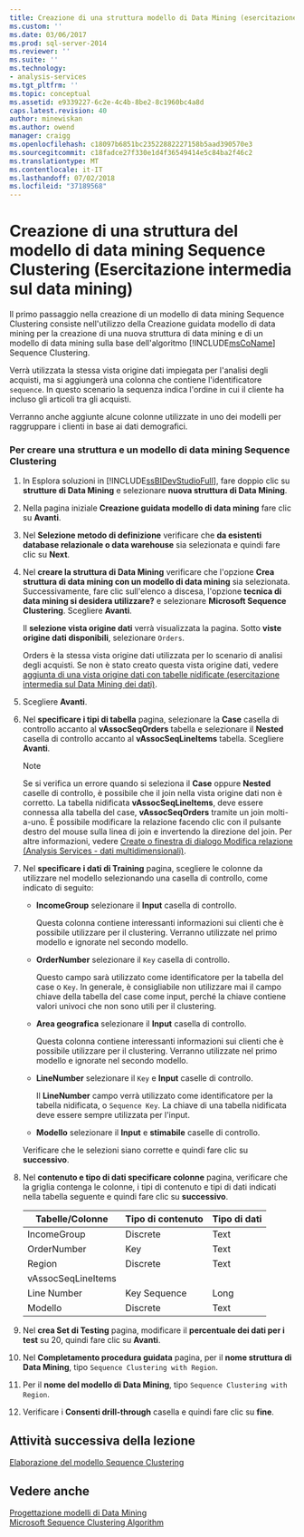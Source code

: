 ```yaml
---
title: Creazione di una struttura modello di Data Mining (esercitazione intermedia di Data Mining) Sequence Clustering | Microsoft Docs
ms.custom: ''
ms.date: 03/06/2017
ms.prod: sql-server-2014
ms.reviewer: ''
ms.suite: ''
ms.technology:
- analysis-services
ms.tgt_pltfrm: ''
ms.topic: conceptual
ms.assetid: e9339227-6c2e-4c4b-8be2-8c1960bc4a8d
caps.latest.revision: 40
author: minewiskan
ms.author: owend
manager: craigg
ms.openlocfilehash: c18097b6851bc23522882227158b5aad390570e3
ms.sourcegitcommit: c18fadce27f330e1d4f36549414e5c84ba2f46c2
ms.translationtype: MT
ms.contentlocale: it-IT
ms.lasthandoff: 07/02/2018
ms.locfileid: "37189568"
---
```

# <a name="creating-a-sequence-clustering-mining-model-structure-intermediate-data-mining-tutorial"></a>Creazione di una struttura del modello di data mining Sequence Clustering (Esercitazione intermedia sul data mining)
  Il primo passaggio nella creazione di un modello di data mining Sequence Clustering consiste nell'utilizzo della Creazione guidata modello di data mining per la creazione di una nuova struttura di data mining e di un modello di data mining sulla base dell'algoritmo [!INCLUDE[msCoName](../includes/msconame-md.md)] Sequence Clustering.  
  
 Verrà utilizzata la stessa vista origine dati impiegata per l'analisi degli acquisti, ma si aggiungerà una colonna che contiene l'identificatore `sequence`. In questo scenario la sequenza indica l'ordine in cui il cliente ha incluso gli articoli tra gli acquisti.  
  
 Verranno anche aggiunte alcune colonne utilizzate in uno dei modelli per raggruppare i clienti in base ai dati demografici.  
  
### <a name="to-create-a-sequence-clustering-structure-and-model"></a>Per creare una struttura e un modello di data mining Sequence Clustering  
  
1.  In Esplora soluzioni in [!INCLUDE[ssBIDevStudioFull](../includes/ssbidevstudiofull-md.md)], fare doppio clic su **strutture di Data Mining** e selezionare **nuova struttura di Data Mining**.  
  
2.  Nella pagina iniziale **Creazione guidata modello di data mining** fare clic su **Avanti**.  
  
3.  Nel **Selezione metodo di definizione** verificare che **da esistenti database relazionale o data warehouse** sia selezionata e quindi fare clic su **Next**.  
  
4.  Nel **creare la struttura di Data Mining** verificare che l'opzione **Crea struttura di data mining con un modello di data mining** sia selezionata. Successivamente, fare clic sull'elenco a discesa, l'opzione **tecnica di data mining si desidera utilizzare?** e selezionare **Microsoft Sequence Clustering**. Scegliere **Avanti**.  
  
     Il **selezione vista origine dati** verrà visualizzata la pagina. Sotto **viste origine dati disponibili**, selezionare `Orders`.  
  
     Orders è la stessa vista origine dati utilizzata per lo scenario di analisi degli acquisti. Se non è stato creato questa vista origine dati, vedere [aggiunta di una vista origine dati con tabelle nidificate &#40;esercitazione intermedia sul Data Mining dei dati&#41;](../../2014/tutorials/adding-a-data-source-view-with-nested-tables-intermediate-data-mining-tutorial.md).  
  
5.  Scegliere **Avanti**.  
  
6.  Nel **specificare i tipi di tabella** pagina, selezionare la **Case** casella di controllo accanto al **vAssocSeqOrders** tabella e selezionare il **Nested** casella di controllo accanto al **vAssocSeqLineItems** tabella. Scegliere **Avanti**.  
  
    > [!NOTE]  
    >  Se si verifica un errore quando si seleziona il **Case** oppure **Nested** caselle di controllo, è possibile che il join nella vista origine dati non è corretto. La tabella nidificata **vAssocSeqLineItems**, deve essere connessa alla tabella del case, **vAssocSeqOrders** tramite un join molti-a-uno. È possibile modificare la relazione facendo clic con il pulsante destro del mouse sulla linea di join e invertendo la direzione del join. Per altre informazioni, vedere [Create o finestra di dialogo Modifica relazione &#40;Analysis Services - dati multidimensionali&#41;](../../2014/analysis-services/create-or-edit-relationship-dialog-box-analysis-services-multidimensional-data.md).  
  
7.  Nel **specificare i dati di Training** pagina, scegliere le colonne da utilizzare nel modello selezionando una casella di controllo, come indicato di seguito:  
  
    -   **IncomeGroup** selezionare il **Input** casella di controllo.  
  
         Questa colonna contiene interessanti informazioni sui clienti che è possibile utilizzare per il clustering. Verranno utilizzate nel primo modello e ignorate nel secondo modello.  
  
    -   **OrderNumber** selezionare il `Key` casella di controllo.  
  
         Questo campo sarà utilizzato come identificatore per la tabella del case o `Key`. In generale, è consigliabile non utilizzare mai il campo chiave della tabella del case come input, perché la chiave contiene valori univoci che non sono utili per il clustering.  
  
    -   **Area geografica** selezionare il **Input** casella di controllo.  
  
         Questa colonna contiene interessanti informazioni sui clienti che è possibile utilizzare per il clustering. Verranno utilizzate nel primo modello e ignorate nel secondo modello.  
  
    -   **LineNumber** selezionare il `Key` e **Input** caselle di controllo.  
  
         Il **LineNumber** campo verrà utilizzato come identificatore per la tabella nidificata, o `Sequence Key`. La chiave di una tabella nidificata deve essere sempre utilizzata per l'input.  
  
    -   **Modello** selezionare il **Input** e **stimabile** caselle di controllo.  
  
     Verificare che le selezioni siano corrette e quindi fare clic su **successivo**.  
  
8.  Nel **contenuto e tipo di dati specificare colonne** pagina, verificare che la griglia contenga le colonne, i tipi di contenuto e tipi di dati indicati nella tabella seguente e quindi fare clic su **successivo**.  
  
    |Tabelle/Colonne|Tipo di contenuto|Tipo di dati|  
    |---------------------|------------------|---------------|  
    |IncomeGroup|Discrete|Text|  
    |OrderNumber|Key|Text|  
    |Region|Discrete|Text|  
    |vAssocSeqLineItems|||  
    |Line Number|Key Sequence|Long|  
    |Modello|Discrete|Text|  
  
9. Nel **crea Set di Testing** pagina, modificare il **percentuale dei dati per i test** su 20, quindi fare clic su **Avanti**.  
  
10. Nel **Completamento procedura guidata** pagina, per il **nome struttura di Data Mining**, tipo `Sequence Clustering with Region`.  
  
11. Per il **nome del modello di Data Mining**, tipo `Sequence Clustering with Region`.  
  
12. Verificare i **Consenti drill-through** casella e quindi fare clic su **fine**.  
  
## <a name="next-task-in-lesson"></a>Attività successiva della lezione  
 [Elaborazione del modello Sequence Clustering](../../2014/tutorials/processing-the-sequence-clustering-model.md)  
  
## <a name="see-also"></a>Vedere anche  
 [Progettazione modelli di Data Mining](../../2014/analysis-services/data-mining/data-mining-designer.md)   
 [Microsoft Sequence Clustering Algorithm](../../2014/analysis-services/data-mining/microsoft-sequence-clustering-algorithm.md)  
  
  
